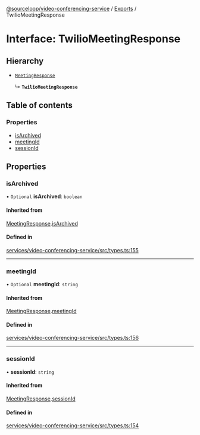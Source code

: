[@sourceloop/video-conferencing-service](../README.md) / [Exports](../modules.md) / TwilioMeetingResponse

# Interface: TwilioMeetingResponse

## Hierarchy

- [`MeetingResponse`](MeetingResponse.md)

  ↳ **`TwilioMeetingResponse`**

## Table of contents

### Properties

- [isArchived](TwilioMeetingResponse.md#isarchived)
- [meetingId](TwilioMeetingResponse.md#meetingid)
- [sessionId](TwilioMeetingResponse.md#sessionid)

## Properties

### isArchived

• `Optional` **isArchived**: `boolean`

#### Inherited from

[MeetingResponse](MeetingResponse.md).[isArchived](MeetingResponse.md#isarchived)

#### Defined in

[services/video-conferencing-service/src/types.ts:155](https://github.com/codeweb05/repo1/blob/ea19add/services/video-conferencing-service/src/types.ts#L155)

___

### meetingId

• `Optional` **meetingId**: `string`

#### Inherited from

[MeetingResponse](MeetingResponse.md).[meetingId](MeetingResponse.md#meetingid)

#### Defined in

[services/video-conferencing-service/src/types.ts:156](https://github.com/codeweb05/repo1/blob/ea19add/services/video-conferencing-service/src/types.ts#L156)

___

### sessionId

• **sessionId**: `string`

#### Inherited from

[MeetingResponse](MeetingResponse.md).[sessionId](MeetingResponse.md#sessionid)

#### Defined in

[services/video-conferencing-service/src/types.ts:154](https://github.com/codeweb05/repo1/blob/ea19add/services/video-conferencing-service/src/types.ts#L154)
